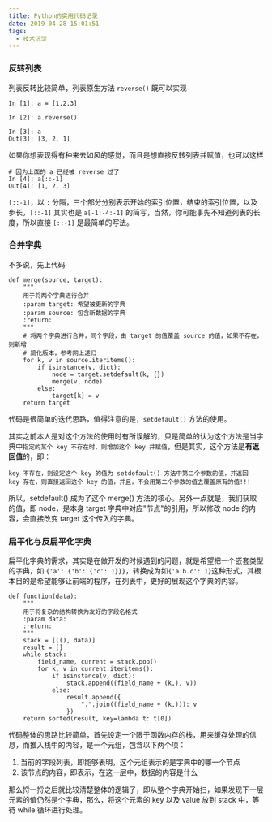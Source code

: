 ```yaml
---
title: Python的实用代码记录
date: 2019-04-28 15:01:51
tags:
  - 技术沉淀
---
```


### 反转列表

列表反转比较简单，列表原生方法 `reverse()` 既可以实现

```
In [1]: a = [1,2,3]

In [2]: a.reverse()

In [3]: a
Out[3]: [3, 2, 1]
```

如果你想表现得有种来去如风的感觉，而且是想直接反转列表并赋值，也可以这样

```
# 因为上面的 a 已经被 reverse 过了
In [4]: a[::-1]
Out[4]: [1, 2, 3]
```

`[::-1]`，以 `:` 分隔，三个部分分别表示开始的索引位置，结束的索引位置，以及步长，`[::-1]` 其实也是 `a[-1:-4:-1]` 的简写，当然，你可能事先不知道列表的长度，所以直接 `[::-1]` 是最简单的写法。

### 合并字典

不多说，先上代码

```
def merge(source, target):
    """
    用于将两个字典进行合并
    :param target: 希望被更新的字典
    :param source: 包含新数据的字典
    :return: 
    """
    # 将两个字典进行合并，同个字段，由 target 的值覆盖 source 的值，如果不存在，则新增
    # 简化版本，参考网上递归
    for k, v in source.iteritems():
        if isinstance(v, dict):
            node = target.setdefault(k, {})
            merge(v, node)
        else:
            target[k] = v
    return target
```

代码是很简单的迭代思路，值得注意的是，`setdefault()` 方法的使用。

其实之前本人是对这个方法的使用时有所误解的，只是简单的认为这个方法是当字典中`指定的某个 key 不存在时，则增加这个 key 并赋值`，但是其实，这个方法是**有返回值**的，即：

```
key 不存在，则设定这个 key 的值为 setdefault() 方法中第二个参数的值，并返回
key 存在，则直接返回这个 key 的值，并且，不会用第二个参数的值去覆盖原有的值!!!
```

所以，setdefault() 成为了这个 merge() 方法的核心。另外一点就是，我们获取的值，即 node，是本身 target 字典中对应"节点"的引用，所以修改 node 的内容，会直接改变 target 这个传入的字典。


### 扁平化与反扁平化字典

扁平化字典的需求，其实是在做开发的时候遇到的问题，就是希望把一个嵌套类型的字典，如 `{'a': {'b': {'c': 1}}}`，转换成为如`{'a.b.c': 1}`这种形式，其根本目的是希望能够让前端的程序，在列表中，更好的展现这个字典的内容。


```
def function(data):
    """
    用于将复杂的结构转换为友好的字段名格式
    :param data: 
    :return: 
    """
    stack = [((), data)]
    result = []
    while stack:
        field_name, current = stack.pop()
        for k, v in current.iteritems():
            if isinstance(v, dict):
                stack.append((field_name + (k,), v))
            else:
                result.append({
                    ".".join((field_name + (k,))): v
                })
    return sorted(result, key=lambda t: t[0])
```

代码整体的思路比较简单，首先设定一个限于函数内存的栈，用来缓存处理的信息，而推入栈中的内容，是一个元组，包含以下两个项：

  1. 当前的字段列表，即能够表明，这个元组表示的是字典中的哪一个节点
  2. 该节点的内容，即表示，在这一层中，数据的内容是什么

那么捋一捋之后就比较清楚整体的逻辑了，即从整个字典开始扫，如果发现下一层元素的值仍然是个字典，那么，将这个元素的 key 以及 value 放到 stack 中，等待 while 循环进行处理。
